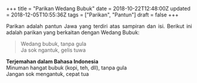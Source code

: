 +++
title = "Parikan Wedang Bubuk"
date = 2018-10-22T12:48:00Z
updated = 2018-12-05T10:55:36Z
tags = ["Parikan", "Pantun"]
draft = false
+++

<div dir="ltr" style="text-align: left;" trbidi="on"><div style="text-align: justify;">Parikan adalah pantun Jawa yang terdiri atas sampiran dan isi. Berikut ini adalah parikan yang berkaitan dengan Wedang Bubuk:<br /><div style="text-align: left;"><blockquote class="tr_bq">Wedang bubuk, tanpa gula<br />Ja sok ngantuk, gelis tuwa</blockquote></div></div><div style="text-align: justify;"><b>Terjemahan dalam Bahasa Indonesia</b></div><div style="text-align: justify;">Minuman hangat bubuk (kopi, teh, dll), tanpa gula<br />Jangan sok mengantuk, cepat tua<span style="font-family: &quot;calibri&quot;; font-size: 10 5000pt;"></span><style>@font-face {   font-family: "Times New Roman"; }@font-face {   font-family: "宋体"; }@font-face {   font-family: "SimSun"; }@font-face {   font-family: "Calibri"; }@font-face {   font-family: "SimSun"; }p.MsoNormal { margin: 0pt 0pt 0.0001pt; text-align: justify; font-family: Calibri; }span.msoIns { text-decoration: underline; color: blue; }span.msoDel { text-decoration: line-through; color: red; }div.Section0 { }</style></div></div>
